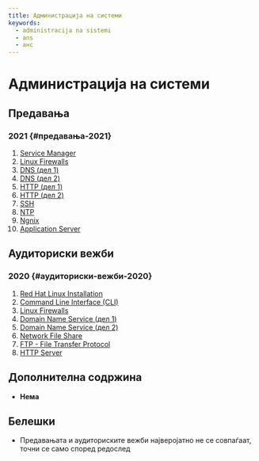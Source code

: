 ```yaml
---
title: Администрација на системи
keywords:
  - administracija na sistemi
  - ans
  - анс
---
```


# Администрација на системи

## Предавања

### 2021 {#предавања-2021}

1. [Service Manager](https://bbb-lb.finki.ukim.mk/playback/presentation/2.3/fcc9a918a373d730c3af0b1d90797826ea176e09-1634305588211?meetingId=fcc9a918a373d730c3af0b1d90797826ea176e09-1634305588211)
2. [Linux Firewalls](https://bbb-lb.finki.ukim.mk/playback/presentation/2.3/d4c05ef229b5572589191a89269c80431d9652d9-1634910983522?meetingId=d4c05ef229b5572589191a89269c80431d9652d9-1634910983522)
3. [DNS (дел 1)](https://bbb-lb.finki.ukim.mk/playback/presentation/2.3/df68c8ecd8bd58b87674657f6c892051dc007c52-1635516180009?meetingId=df68c8ecd8bd58b87674657f6c892051dc007c52-1635516180009)
4. [DNS (дел 2)](https://bbb-lb.finki.ukim.mk/playback/presentation/2.3/52718724f108ea8d37456cbfb8ebfd440f3be528-1636124314208?meetingId=52718724f108ea8d37456cbfb8ebfd440f3be528-1636124314208)
5. [HTTP (дел 1)](https://bbb-lb.finki.ukim.mk/playback/presentation/2.3/13347ccb338171bca33579eb2ab3ee2ee222774f-1636729422917?meetingId=13347ccb338171bca33579eb2ab3ee2ee222774f-1636729422917)
6. [HTTP (дел 2)](https://bbb-lb.finki.ukim.mk/playback/presentation/2.3/f764e76023eb46f09385de196c16d7e80a83a84c-1637336844326?meetingId=f764e76023eb46f09385de196c16d7e80a83a84c-1637336844326)
7. [SSH](https://bbb-lb.finki.ukim.mk/playback/presentation/2.3/7ecaafbe018c8f9dfb212e2ce5e056a7673d7df3-1639148504715)
8. [NTP](https://bbb-lb.finki.ukim.mk/playback/presentation/2.3/9f3c477614b53b51dd77248640dc2ea914d75477-1639753244441)
9. [Ngnix](https://bbb-lb.finki.ukim.mk/playback/presentation/2.3/9a8e61139173009792dee1a1e200ba246df230d8-1640360652173)
10. [Application Server](https://bbb-lb.finki.ukim.mk/playback/presentation/2.3/9a8e61139173009792dee1a1e200ba246df230d8-1641394518930)

## Аудиториски вежби

### 2020 {#аудиториски-вежби-2020}

1. [Red Hat Linux Installation](https://bbb-lb.finki.ukim.mk/playback/presentation/2.3/a559c0d235b7a230b74ceb94895eebb85bf8b58a-1603367918261?meetingId=a559c0d235b7a230b74ceb94895eebb85bf8b58a-1603367918261)
2. [Command Line Interface (CLI)](https://bbb-lb.finki.ukim.mk/playback/presentation/2.3/08a23096e75799243dc51d4d00aaf286ff39902a-1603976198596?meetingId=08a23096e75799243dc51d4d00aaf286ff39902a-1603976198596)
3. [Linux Firewalls](https://bbb-lb.finki.ukim.mk/playback/presentation/2.3/e3bbb6ce7cd320e2d7c573452c1e575e3f767914-1604580633349?meetingId=e3bbb6ce7cd320e2d7c573452c1e575e3f767914-1604580633349)
4. [Domain Name Service (дел 1)](https://bbb-lb.finki.ukim.mk/playback/presentation/2.3/ad13abfe9922b152b3d29cbc4e45fc2952c20dae-1605190630783?meetingId=ad13abfe9922b152b3d29cbc4e45fc2952c20dae-1605190630783)
5. [Domain Name Service (дел 2)](https://bbb-lb.finki.ukim.mk/playback/presentation/2.3/36d3a7217420b180d9d673bc2e6c56cda17809c9-1605790121379?meetingId=36d3a7217420b180d9d673bc2e6c56cda17809c9-1605790121379)
6. [Network File Share](https://bbb-lb.finki.ukim.mk/playback/presentation/2.3/2d8dfd93247cc5b0b0664301c1dd36bf6175eaeb-1606999759288?meetingId=2d8dfd93247cc5b0b0664301c1dd36bf6175eaeb-1606999759288)
7. [FTP - File Transfer Protocol](https://bbb-lb.finki.ukim.mk/playback/presentation/2.3/8799954cceb314a0bc5c90ecaec83c145bde3b8d-1607604946004?meetingId=8799954cceb314a0bc5c90ecaec83c145bde3b8d-1607604946004)
8. [HTTP Server](https://bbb-lb.finki.ukim.mk/playback/presentation/2.3/fdfa945dbae6b2ff55b85a2a34fd5ed15d3eb77f-1608216972954?meetingId=fdfa945dbae6b2ff55b85a2a34fd5ed15d3eb77f-1608216972954)

## Дополнителна содржина

- **Нема**

## Белешки

- Предавањата и аудиториските вежби најверојатно не се совпаѓаат, точни се само според редослед
